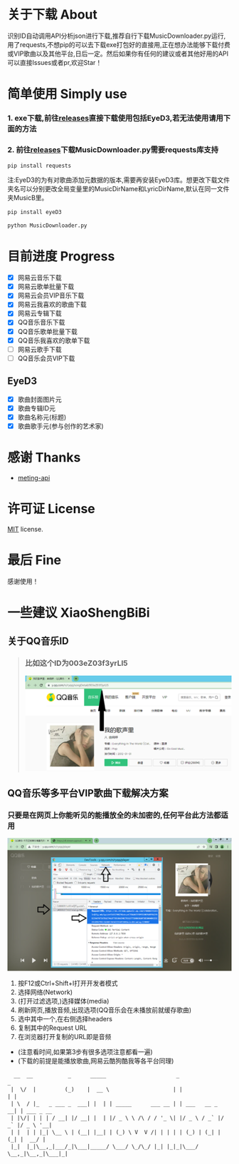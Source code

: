 # 关于下载 About
识别ID自动调用API分析json进行下载,推荐自行下载MusicDownloader.py运行,用了requests,不想pip的可以去下载exe打包好的直接用,正在想办法能够下载付费或VIP歌曲以及其他平台,日后一定。然后如果你有任何的建议或者其他好用的API可以直接Issues或者pr,欢迎Star！

# 简单使用 Simply use
### 1.  exe下载,前往[releases](https://github.com/Beadd/MusicDownloader/releases)直接下载使用包括EyeD3,若无法使用请用下面的方法
### 2.  前往[releases](https://github.com/Beadd/MusicDownloader/releases)下载MusicDownloader.py需要requests库支持
```
pip install requests
```

注:EyeD3的为有对歌曲添加元数据的版本,需要再安装EyeD3库。想更改下载文件夹名可以分别更改全局变量里的MusicDirName和LyricDirName,默认在同一文件夹MusicB里。
```
pip install eyeD3
```
```bash
python MusicDownloader.py
```

# 目前进度 Progress
- [x] 网易云音乐下载
- [x] 网易云歌单批量下载
- [x] 网易云会员VIP音乐下载
- [x] 网易云我喜欢的歌曲下载 
- [x] 网易云专辑下载
- [x] QQ音乐音乐下载
- [x] QQ音乐歌单批量下载
- [x] QQ音乐我喜欢的歌单下载
- [ ] 网易云歌手下载
- [ ] QQ音乐会员VIP下载

## EyeD3
- [x] 歌曲封面图片元
- [x] 歌曲专辑ID元
- [x] 歌曲名称元(标题)
- [x] 歌曲歌手元(参与创作的艺术家)

# 感谢 Thanks
- [meting-api](https://github.com/injahow/meting-api)
# 许可证 License
[MIT](https://github.com/Beadd/MusicDownloader/blob/main/LICENSE) license.
# 最后 Fine
感谢使用！

# 一些建议 XiaoShengBiBi
## 关于QQ音乐ID
> ### 比如这个ID为003eZ03f3yrLl5
> ![avatar](./QQmusicID.png)

## QQ音乐等多平台VIP歌曲下载解决方案
### 只要是在网页上你能听见的能播放全的未加密的,任何平台此方法都适用
![avatar](./QQvipDownload.png)
1.  按F12或Ctrl+Shift+I打开开发者模式
2.  选择网络(Network)
3.  (打开过滤选项,)选择媒体(media)
4.  刷新网页,播放音频,出现选项(QQ音乐会在未播放前就缓存歌曲)
5.  选中其中一个,在右侧选择headers
6.  复制其中的Request URL
7.  在浏览器打开复制的URL即是音频
- (注意看时间,如果第3步有很多选项注意都看一遍)
- (下载的前提是能播放歌曲,网易云酷狗酷我等各平台同理)
```
  __  __           _      _____                      _                 _           
 |  \/  |         (_)    |  __ \                    | |               | |          
 | \  / |_   _ ___ _  ___| |  | | _____      ___ __ | | ___   __ _  __| | ___ _ __ 
 | |\/| | | | / __| |/ __| |  | |/ _ \ \ /\ / / '_ \| |/ _ \ / _` |/ _` |/ _ \ '__|
 | |  | | |_| \__ \ | (__| |__| | (_) \ V  V /| | | | | (_) | (_| | (_| |  __/ |   
 |_|  |_|\__,_|___/_|\___|_____/ \___/ \_/\_/ |_| |_|_|\___/ \__,_|\__,_|\___|_|   
```
